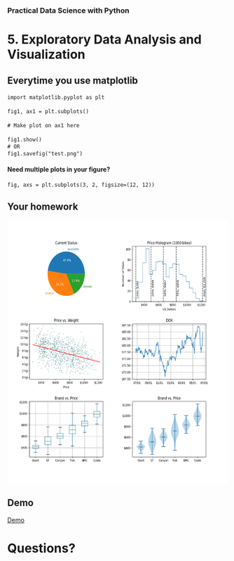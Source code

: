 [comment]: # (THEME = pdsp)
[comment]: # (CODE_THEME = base16/zenburn)

### Practical Data Science with Python

# 5. Exploratory Data Analysis and Visualization

[comment]: # (!!!)

## Everytime you use matplotlib

```
import matplotlib.pyplot as plt

fig1, ax1 = plt.subplots()

# Make plot on ax1 here

fig1.show()
# OR
fig1.savefig("test.png")

```

#### Need multiple plots in your figure?

```
fig, axs = plt.subplots(3, 2, figsize=(12, 12))
```

[comment]: # (!!!)

## Your homework

<img src="05_media/target.png" alt="pie" height="600"/>

[comment]: # (!!!)

## Demo

[Demo](https://colab.research.google.com/drive/1iZso7j2z-Iqb2dgQudIoIYc7j19c2Vyj?usp=sharing)

[comment]: # (!!!)

# Questions?

